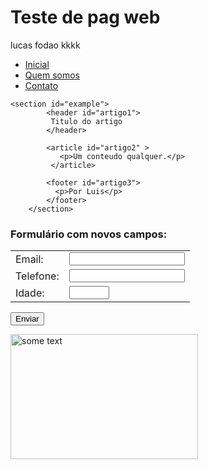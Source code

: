 <html lang="pt-br">
<html lang="en">
<head>

<meta charset="utf-8">
<meta name="viewport" content="width=device-width, initial-scale=1">

  <link rel="stylesheet" type="text/css" href="teste.css" />
  <link rel="stylesheet" href="//code.jquery.com/hemes/base/jquery-ui.css">
  <link rel="stylesheet" href="/resources/demos/style.css">
  <script src="https://code.jquery.com/jquery-3.6.0.js"></script>
  <script src="https://code.jquery.com/ui/1.13.1/jquery-ui.js"></script>
 
  


<title>JACKSON LIMA</title>

 <h1>Teste de pag web</h1>

</head>



<body>
lucas fodao kkkk

<nav id="my">
            <ul>
              <li><a href="#">Inicial</a></li>
              <li><a href="#">Quem somos</a></li>
              <li><a href="#">Contato</a></li>
            </ul>
        </nav>

	<section id="example">
            <header id="artigo1">
             Titulo do artigo
            </header>
            
            <article id="artigo2" >
               <p>Um conteudo qualquer.</p>
             </article>
             
            <footer id="artigo3">
              <p>Por Luis</p>
            </footer>           
        </section>



  <div>
         <form method="post" action="MyServlet">
               <h3>Formulário com novos campos:</h3>
               <table>
               <tr>
               <td><label>Email: </label></td>
               <td><input type="email" name="email" required/></td>
               </tr>
               <tr>
               <td><label>Telefone: </label></td>
               <td><input type="tel" pattern="\(\d\d\)\d\d\d\d\-\d\d\d\d"
               title="(xx) xxxx-xxxx"  name="phone" required/></td>
               </tr>
               <tr>
               <td><label>Idade: </label></td>
               <td><input type="number" name="age" required min="18" max="100"/></td>
               </tr>
               </table>
               <button type="submit">Enviar</button>
         </form>
         </div>



   
<img src="/home/scorpion/github/testeweb/img/car.jpg" alt="some text" width=300 height=200>


 
 
 
 

</body>






</html>
